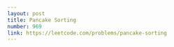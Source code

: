 ```yaml
---
layout: post
title: Pancake Sorting
number: 969
link: https://leetcode.com/problems/pancake-sorting
---
```

